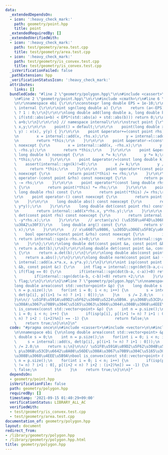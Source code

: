 ```yaml
---
data:
  _extendedDependsOn:
  - icon: ':heavy_check_mark:'
    path: geometry/point.hpp
    title: point
  _extendedRequiredBy: []
  _extendedVerifiedWith:
  - icon: ':heavy_check_mark:'
    path: test/geometry/area.test.cpp
    title: test/geometry/area.test.cpp
  - icon: ':heavy_check_mark:'
    path: test/geometry/is_convex.test.cpp
    title: test/geometry/is_convex.test.cpp
  _isVerificationFailed: false
  _pathExtension: hpp
  _verificationStatusIcon: ':heavy_check_mark:'
  attributes:
    links: []
  bundledCode: "#line 2 \"geometry/polygon.hpp\"\n\n#include <cassert>\n#include <vector>\n\
    \n#line 2 \"geometry/point.hpp\"\n\r\n#include <cmath>\r\n#line 6 \"geometry/point.hpp\"\
    \n\r\nnamespace ebi {\r\n\r\nconstexpr long double EPS = 1e-10;\r\n\r\nnamespace\
    \ internal {\r\n\r\nint sgn(long double a) {\r\n    return (a<-EPS) ? -1 : (a>EPS)\
    \ ? 1 : 0;\r\n}\r\n\r\nlong double add(long double a, long double b) {\r\n   \
    \ if(std::abs(a+b) < EPS*(std::abs(a) + std::abs(b))) return 0;\r\n    return\
    \ a+b;\r\n}\r\n\r\n} // namespace internal\r\n\r\nstruct point {\r\n    long double\
    \ x,y;\r\n\r\n    point() = default;\r\n\r\n    point(long double x, long double\
    \ y) : x(x), y(y) { }\r\n\r\n    point &operator+=(const point rhs) noexcept {\r\
    \n        x = internal::add(x, rhs.x);\r\n        y = internal::add(y, rhs.y);\r\
    \n        return *this;\r\n    }\r\n\r\n    point &operator-=(const point rhs)\
    \ noexcept {\r\n        x = internal::add(x, -rhs.x);\r\n        y = internal::add(y,\
    \ -rhs.y);\r\n        return *this;\r\n    }\r\n\r\n    point &operator*=(const\
    \ long double k) noexcept {\r\n        x *= k;\r\n        y *= k;\r\n        return\
    \ *this;\r\n    }\r\n\r\n    point &operator/=(const long double k) {\r\n    \
    \    assert(internal::sgn(k)!=0);\r\n        x /= k;\r\n        y /= k;\r\n  \
    \      return *this;\r\n    }\r\n\r\n    point operator+(const point &rhs) const\
    \ noexcept {\r\n        return point(*this) += rhs;\r\n    }\r\n\r\n    point\
    \ operator-(const point &rhs) const noexcept {\r\n        return point(*this)\
    \ -= rhs;\r\n    }\r\n\r\n    point operator*(const long double rhs) const noexcept\
    \ {\r\n        return point(*this) *= rhs;\r\n    }\r\n\r\n    point operator/(const\
    \ long double rhs) const {\r\n        return point(*this) /= rhs;\r\n    }\r\n\
    \r\n    point operator-() const noexcept {\r\n        return point(0, 0) - *this;\r\
    \n    }\r\n\r\n    long double abs() const noexcept {\r\n        return std::sqrt(internal::add(x*x,\
    \ y*y));\r\n    }\r\n\r\n    long double dot(const point rhs) const noexcept {\r\
    \n        return internal::add(x*rhs.x, y*rhs.y);\r\n    }\r\n\r\n    long double\
    \ det(const point rhs) const noexcept {\r\n        return internal::add(x*rhs.y,\
    \ -y*rhs.x);\r\n    }\r\n\r\n    // arctan(y/x) (\u5358\u4F4D\u306F\u30E9\u30B8\
    \u30A2\u30F3)\r\n    long double arg() const {\r\n        return std::atan2(y,\
    \ x);\r\n    }\r\n\r\n    // x\u6607\u9806, \u305D\u306E\u5F8Cy\u6607\u9806\r\n\
    \    bool operator<(const point &rhs) const noexcept {\r\n        if(internal::sgn(x-rhs.x))\
    \ return internal::sgn(x-rhs.x)<0;\r\n        return internal::sgn(y-rhs.y)<0;\r\
    \n    }\r\n};\r\n\r\nlong double dot(const point &a, const point &b) {\r\n   \
    \ return a.dot(b);\r\n}\r\n\r\nlong double det(const point &a, const point &b)\
    \ {\r\n    return a.det(b);\r\n}\r\n\r\nlong double abs(const point &a) {\r\n\
    \    return a.abs();\r\n}\r\n\r\nlong double norm(const point &a) {\r\n    return\
    \ internal::add(a.x*a.x, a.y*a.y);\r\n}\r\n\r\nint isp(const point &a, const point\
    \ &b, const point &c) {\r\n    int flag = internal::sgn(det(b-a,c-a));\r\n   \
    \ if(flag == 0) {\r\n        if(internal::sgn(dot(b-a, c-a))<0) return -2;\r\n\
    \        if(internal::sgn(dot(a-b, c-b))<0) return +2;\r\n    }\r\n    return\
    \ flag;\r\n}\r\n\r\n}\n#line 7 \"geometry/polygon.hpp\"\n\nnamespace ebi {\n\n\
    long double area(const std::vector<point> &p) {\n    long double s = 0;\n    int\
    \ n = p.size();\n    for(int i = 0; i < n; i++) {\n        s = internal::add(s,\
    \ det(p[i], p[(i+1 != n) ? i+1 : 0]));\n    }\n    s /= 2.0;\n    return s;\n\
    }\n\n// \u51F8\u591A\u89D2\u5F62\u304B\u5224\u5B9A. p\u306B\u53CD\u6642\u8A08\u56DE\
    \u308A\u3067\u70B9\u304C\u5165\u3063\u3066\u3044\u308B\u3068\u4EEE\u5B9A\nbool\
    \ is_convex(const std::vector<point> &p) {\n    int n = p.size();\n    for(int\
    \ i = 0; i < n; i++) {\n        if(isp(p[i], p[(i+1 != n) ? i+1 : 0], p[(i+2 <\
    \ n) ? i+2 : (i+2)%n]) == -1) {\n            return false;\n        }\n    }\n\
    \    return true;\n}\n\n}\n"
  code: "#pragma once\n\n#include <cassert>\n#include <vector>\n\n#include \"point.hpp\"\
    \n\nnamespace ebi {\n\nlong double area(const std::vector<point> &p) {\n    long\
    \ double s = 0;\n    int n = p.size();\n    for(int i = 0; i < n; i++) {\n   \
    \     s = internal::add(s, det(p[i], p[(i+1 != n) ? i+1 : 0]));\n    }\n    s\
    \ /= 2.0;\n    return s;\n}\n\n// \u51F8\u591A\u89D2\u5F62\u304B\u5224\u5B9A.\
    \ p\u306B\u53CD\u6642\u8A08\u56DE\u308A\u3067\u70B9\u304C\u5165\u3063\u3066\u3044\
    \u308B\u3068\u4EEE\u5B9A\nbool is_convex(const std::vector<point> &p) {\n    int\
    \ n = p.size();\n    for(int i = 0; i < n; i++) {\n        if(isp(p[i], p[(i+1\
    \ != n) ? i+1 : 0], p[(i+2 < n) ? i+2 : (i+2)%n]) == -1) {\n            return\
    \ false;\n        }\n    }\n    return true;\n}\n\n}"
  dependsOn:
  - geometry/point.hpp
  isVerificationFile: false
  path: geometry/polygon.hpp
  requiredBy: []
  timestamp: '2021-09-15 01:40:29+09:00'
  verificationStatus: LIBRARY_ALL_AC
  verifiedWith:
  - test/geometry/is_convex.test.cpp
  - test/geometry/area.test.cpp
documentation_of: geometry/polygon.hpp
layout: document
redirect_from:
- /library/geometry/polygon.hpp
- /library/geometry/polygon.hpp.html
title: geometry/polygon.hpp
---
```

